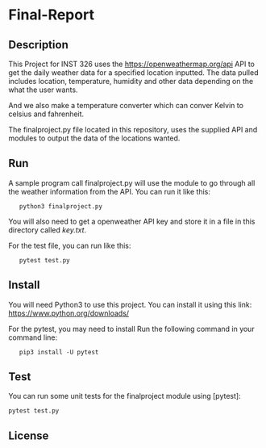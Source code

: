 # Final-Report

## Description

This Project for INST 326 uses the https://openweathermap.org/api API to get the daily weather data 
for a specified location inputted. The data pulled includes location, temperature,
humidity and other data depending on the what the user wants. 

And we also make a temperature converter which can conver Kelvin to celsius and fahrenheit. 

The finalproject.py file located in this repository, uses the supplied API 
and modules to output the data of the locations wanted.

## Run
A sample program call finalproject.py will use the module to go through all the weather information from the API. You can run it like this:
   
   
       python3 finalproject.py


You will also need to get a openweather API key and store it in a file in this directory called *key.txt*.

For the test file, you can run like this:

       pytest test.py



## Install

You will need Python3 to use this project. 
You can install it using this link: https://www.python.org/downloads/

For the pytest, you may need to install
Run the following command in your command line:

       pip3 install -U pytest

       
## Test

You can run some unit tests for the finalproject module using [pytest]:

    pytest test.py


## License

[Open WeatherMap API]: https://openweathermap.org/api
[key]: 219b74026949c164fc504f625a7b805c
